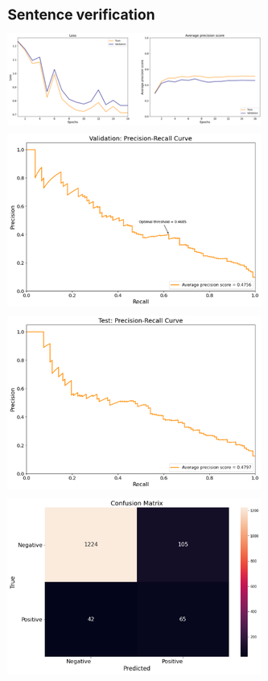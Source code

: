 # Sentence verification

![alt text](https://github.com/jaime-cespedes-sisniega/sentence_verification/blob/main/train_val_phase.png)

![alt text](https://github.com/jaime-cespedes-sisniega/sentence_verification/blob/main/val_pr_curve.png)

![alt text](https://github.com/jaime-cespedes-sisniega/sentence_verification/blob/main/test_pr_curve.png)

![alt text](https://github.com/jaime-cespedes-sisniega/sentence_verification/blob/main/confusion_matrix.png)
